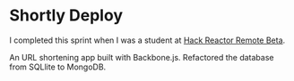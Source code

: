 # Shortly Deploy
I completed this sprint when I was a student at [Hack Reactor Remote Beta](http://www.hackreactor.com/remote-beta).

An URL shortening app built with Backbone.js. Refactored the database from SQLlite to MongoDB.  
